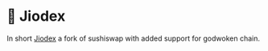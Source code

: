 # 🤖 Jiodex

In short [Jiodex](https://dex.jioswap.finance) a fork of sushiswap with added  support for godwoken chain.
